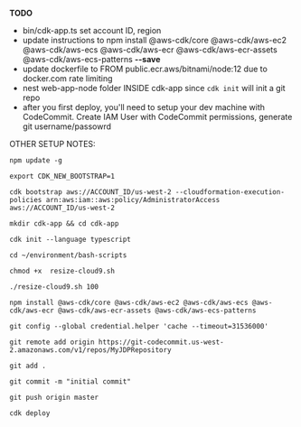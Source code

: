 **TODO**
* bin/cdk-app.ts set account ID, region
* update instructions to npm install @aws-cdk/core @aws-cdk/aws-ec2 @aws-cdk/aws-ecs @aws-cdk/aws-ecr @aws-cdk/aws-ecr-assets @aws-cdk/aws-ecs-patterns **--save**
* update dockerfile to FROM public.ecr.aws/bitnami/node:12 due to docker.com rate limiting
* nest web-app-node folder INSIDE cdk-app since `cdk init` will init a git repo
* after you first deploy, you'll need to setup your dev machine with CodeCommit. Create IAM User with CodeCommit permissions, generate git username/passowrd


OTHER SETUP NOTES:
```
npm update -g

export CDK_NEW_BOOTSTRAP=1

cdk bootstrap aws://ACCOUNT_ID/us-west-2 --cloudformation-execution-policies arn:aws:iam::aws:policy/AdministratorAccess aws://ACCOUNT_ID/us-west-2

mkdir cdk-app && cd cdk-app

cdk init --language typescript

cd ~/environment/bash-scripts

chmod +x  resize-cloud9.sh

./resize-cloud9.sh 100

npm install @aws-cdk/core @aws-cdk/aws-ec2 @aws-cdk/aws-ecs @aws-cdk/aws-ecr @aws-cdk/aws-ecr-assets @aws-cdk/aws-ecs-patterns

git config --global credential.helper 'cache --timeout=31536000'

git remote add origin https://git-codecommit.us-west-2.amazonaws.com/v1/repos/MyJDPRepository

git add .

git commit -m "initial commit"

git push origin master

cdk deploy
```
